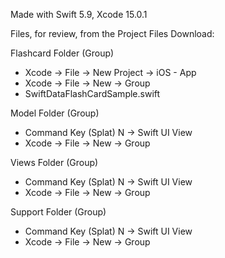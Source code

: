 Made with Swift 5.9, Xcode 15.0.1

Files, for review, from the Project Files Download:

Flashcard Folder (Group)
* Xcode -> File -> New Project -> iOS - App
* Xcode -> File -> New -> Group
* SwiftDataFlashCardSample.swift

Model Folder (Group)
* Command Key (Splat) N -> Swift UI View
* Xcode -> File -> New -> Group

Views Folder (Group)
* Command Key (Splat) N -> Swift UI View
* Xcode -> File -> New -> Group

Support Folder (Group)
* Command Key (Splat) N -> Swift UI View
* Xcode -> File -> New -> Group




